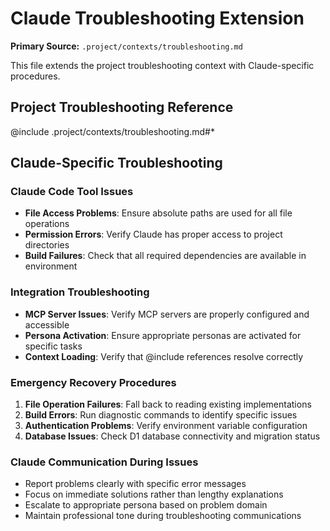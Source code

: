 # Claude Troubleshooting Extension

**Primary Source:** `.project/contexts/troubleshooting.md`

This file extends the project troubleshooting context with Claude-specific procedures.

## Project Troubleshooting Reference
@include .project/contexts/troubleshooting.md#*

## Claude-Specific Troubleshooting

### Claude Code Tool Issues
- **File Access Problems**: Ensure absolute paths are used for all file operations
- **Permission Errors**: Verify Claude has proper access to project directories
- **Build Failures**: Check that all required dependencies are available in environment

### Integration Troubleshooting
- **MCP Server Issues**: Verify MCP servers are properly configured and accessible
- **Persona Activation**: Ensure appropriate personas are activated for specific tasks
- **Context Loading**: Verify that @include references resolve correctly

### Emergency Recovery Procedures
1. **File Operation Failures**: Fall back to reading existing implementations
2. **Build Errors**: Run diagnostic commands to identify specific issues
3. **Authentication Problems**: Verify environment variable configuration
4. **Database Issues**: Check D1 database connectivity and migration status

### Claude Communication During Issues
- Report problems clearly with specific error messages
- Focus on immediate solutions rather than lengthy explanations
- Escalate to appropriate persona based on problem domain
- Maintain professional tone during troubleshooting communications